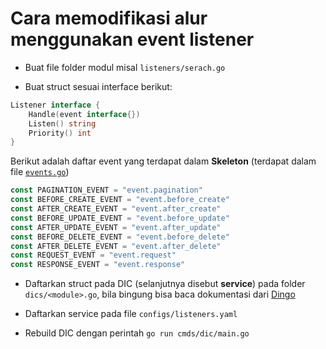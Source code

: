 # Cara memodifikasi alur menggunakan event listener

- Buat file folder modul misal `listeners/serach.go`

- Buat struct sesuai interface berikut:

```go
Listener interface {
    Handle(event interface{})
    Listen() string
    Priority() int
}
```

Berikut adalah daftar event yang terdapat dalam **Skeleton** (terdapat dalam file [`events.go`](https://github.com/crowdeco/bima/blob/main/events/event.go))

```go
const PAGINATION_EVENT = "event.pagination"
const BEFORE_CREATE_EVENT = "event.before_create"
const AFTER_CREATE_EVENT = "event.after_create"
const BEFORE_UPDATE_EVENT = "event.before_update"
const AFTER_UPDATE_EVENT = "event.after_update"
const BEFORE_DELETE_EVENT = "event.before_delete"
const AFTER_DELETE_EVENT = "event.after_delete"
const REQUEST_EVENT = "event.request"
const RESPONSE_EVENT = "event.response"
```

- Daftarkan struct pada DIC (selanjutnya disebut **service**) pada folder `dics/<module>.go`, bila bingung bisa baca dokumentasi dari [Dingo](https://github.com/sarulabs/dingo)

- Daftarkan service pada file `configs/listeners.yaml` 

- Rebuild DIC dengan perintah `go run cmds/dic/main.go`
